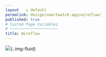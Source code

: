 ```yaml
---
layout   : default
permalink: design/smartwatch-app/wireflow/
published: true
# Custom Page Variables
# ─────────────────────
title: Wireflow
---
```


![](../../../images/wireflow_smartwatch.png){:.img-fluid}
